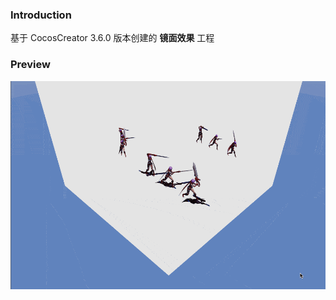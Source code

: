 ### Introduction
基于 CocosCreator 3.6.0 版本创建的 **镜面效果** 工程

### Preview
![image](../../../gif/202210/2022101002.gif)